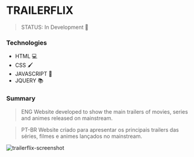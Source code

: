 # TRAILERFLIX

> STATUS: In Development 🔰

### Technologies
* HTML 💻
* CSS 🖌️
* JAVASCRIPT 🔗
* JQUERY 📚

### Summary 
 > ENG
    Website developed to show the main trailers of movies, series and animes released on mainstream. 
    
 > PT-BR
    Website criado para apresentar os principais trailers das séries, filmes e animes lançados no mainstream.
    
    
![trailerflix-screenshot](https://user-images.githubusercontent.com/51956047/132081585-0f60effe-0e6d-410b-81b9-d3e8a5b3920f.png)


